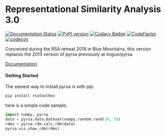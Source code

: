 # Representational Similarity Analysis 3.0

[![Documentation Status](https://readthedocs.org/projects/rsatoolbox/badge/?version=latest)](https://rsatoolbox.readthedocs.io/en/latest/?badge=latest)
[![PyPI version](https://badge.fury.io/py/rsatoolbox.svg)](https://badge.fury.io/py/rsatoolbox)
[![Codacy Badge](https://app.codacy.com/project/badge/Grade/626ca9ec9f75485a9f73783c02710b1f)](https://www.codacy.com/gh/rsagroup/rsatoolbox?utm_source=github.com&amp;utm_medium=referral&amp;utm_content=rsagroup/rsatoolbox&amp;utm_campaign=Badge_Grade)
[![CodeFactor](https://www.codefactor.io/repository/github/rsagroup/pyrsa/badge)](https://www.codefactor.io/repository/github/rsagroup/rsatoolbox)
[![codecov](https://codecov.io/gh/rsagroup/pyrsa/branch/master/graph/badge.svg)](https://codecov.io/gh/rsagroup/rsatoolbox)


Conceived during the RSA retreat 2019 in Blue Mountains,
this version replaces the 2013 version of pyrsa previously at ilogue/pyrsa.

[Documentation](https://rsatoolbox.readthedocs.io/)


#### Getting Started

The easiest way to install pyrsa is with pip:

```sh
pip install rsatoolbox
```

here is a simple code sample:

```python
import numpy, pyrsa
data = pyrsa.data.Dataset(numpy.random.rand(10, 5))
rdms = pyrsa.rdm.calc_rdm(data)
pyrsa.vis.show_rdm(rdms)
```
